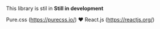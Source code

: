 This library is stil in **Still in development**

Pure.css (https://purecss.io/) ♥ React.js (https://reactjs.org/)


